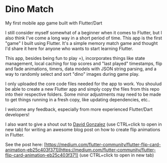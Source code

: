 # Dino Match
My first mobile app game built with Flutter/Dart

I still consider myself somewhat of a beginner when it comes to Flutter, but I also think I've come a long way in a short period of time.
This app is the first "game" I built using Flutter. It's a simple memory match game and thought I'd share it here for anyone who wants to start learning Flutter.

This app, besides being fun to play =), incorporates things like state management, local caching for top scores and "last played" timestamps, flip and fade animations, timers, data models with JSON string parsing, and a way to randomly select and sort "dino" images during game play. 

I only uploaded the core code files needed for the app to work. You shoulud be able to create a new Flutter app and simply copy the files from this repo into their respective folders. Some minor adjustments may need to be made to get things running in a fresh copy, like updating dependencies, etc..

I welcome any feedback, especially from more experienced Flutter/Dart developers!

I also want to give a shout out to [David Gonzalez](https://medium.com/@david-gonzalez-1987) (use CTRL+click to open in new tab) for writing an awesome blog post on how to create flip animations in Flutter.

See the post here:
[https://medium.com/flutter-community/flutter-flip-card-animation-eb25c403f371](https://medium.com/flutter-community/flutter-flip-card-animation-eb25c403f371)
(use CTRL+click to open in new tab)